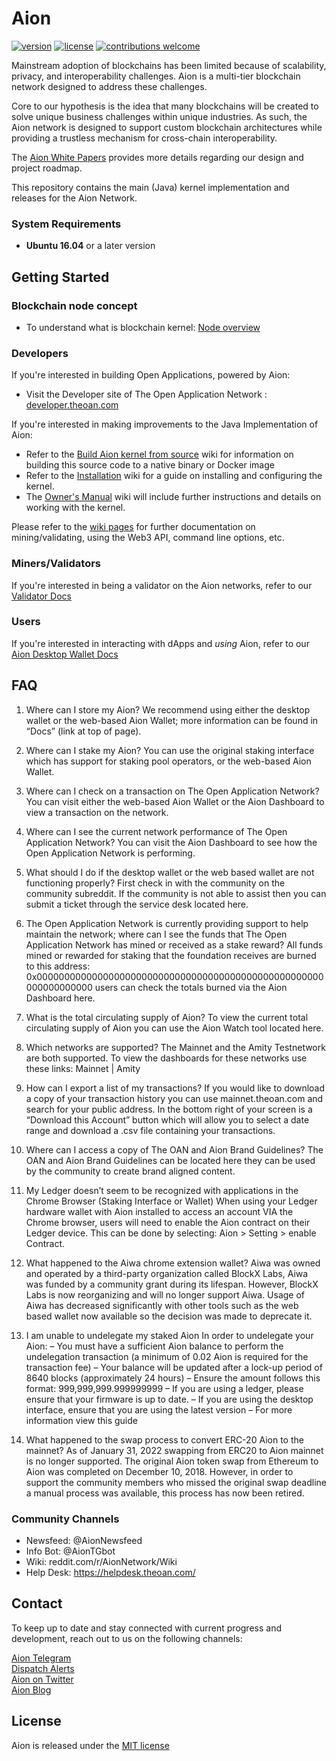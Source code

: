 # Aion

[![version](https://img.shields.io/github/tag/aionnetwork/aion.svg)](https://github.com/aionnetwork/aion/releases/latest)
[![license](https://img.shields.io/github/license/aionnetwork/aion.svg)](https://github.com/aionnetwork/aion/blob/master/LICENSE)
[![contributions welcome](https://img.shields.io/badge/contributions-welcome-brightgreen.svg?style=flat)](https://github.com/aionnetwork/aion/issues)  

Mainstream adoption of blockchains has been limited because of scalability, privacy, and interoperability challenges. Aion is a multi-tier blockchain network designed to address these challenges. 

Core to our hypothesis is the idea that many blockchains will be created to solve unique business challenges within unique industries. As such, the Aion network is designed to support custom blockchain architectures while providing a trustless mechanism for cross-chain interoperability. 

The [Aion White Papers](https://aion.network/developers/#whitepapers) provides more details regarding our design and project roadmap. 

This repository contains the main (Java) kernel implementation and releases for the Aion Network.

### System Requirements

* **Ubuntu 16.04** or a later version

## Getting Started

### Blockchain node concept

* To understand what is blockchain kernel: [Node overview](https://developer.theoan.com/docs/custom-kits/nodes/overview)

### Developers
If you're interested in building Open Applications, powered by Aion:
* Visit the Developer site of The Open Application Network : [developer.theoan.com](https://developer.theoan.com)

If you're interested in making improvements to the Java Implementation of Aion:

* Refer to the [Build Aion kernel from source](https://github.com/aionnetwork/aion/wiki/Build-Aion-kernel-from-source) wiki for information on building this source code to a native binary or Docker image
* Refer to the [Installation](https://github.com/aionnetwork/aion/wiki/Installation) wiki for a guide on installing and configuring the kernel.
* The [Owner's Manual](https://github.com/aionnetwork/aion/wiki/Aion-Owner's-Manual) wiki will include further instructions and details on working with the kernel.

Please refer to the [wiki pages](https://github.com/aionnetwork/aion/wiki) for further documentation on mining/validating, using the Web3 API, command line options, etc.

### Miners/Validators
If you're interested in being a validator on the Aion networks, refer to our [Validator Docs](https://validators.theoan.com/docs)

### Users
If you're interested in interacting with dApps and _using_ Aion, refer to our [Aion Desktop Wallet Docs](https://docs-aion.theoan.com/docs/wallets)

## FAQ
1. Where can I store my Aion?
We recommend using either the desktop wallet or the web-based Aion Wallet; more information can be found in “Docs” (link at top of page).

2. Where can I stake my Aion?
You can use the original staking interface which has support for staking pool operators, or the web-based Aion Wallet.

3. Where can I check on a transaction on The Open Application Network?
You can visit either the web-based Aion Wallet or the Aion Dashboard to view a transaction on the network.

4. Where can I see the current network performance of The Open Application Network?
You can visit the Aion Dashboard to see how the Open Application Network is performing.

5. What should I do if the desktop wallet or the web based wallet are not functioning properly?
First check in with the community on the community subreddit. If the community is not able to assist then you can submit a ticket through the service desk located here.

6. The Open Application Network is currently providing support to help maintain the network; where can I see the funds that The Open Application Network has mined or received as a stake reward?
All funds mined or rewarded for staking that the foundation receives are burned to this address: 0x0000000000000000000000000000000000000000000000000000000000000000 users can check the totals burned via the Aion Dashboard here.

7. What is the total circulating supply of Aion?
To view the current total circulating supply of Aion you can use the Aion Watch tool located here.

8. Which networks are supported?
The Mainnet and the Amity Testnetwork are both supported. To view the dashboards for these networks use these links: Mainnet | Amity

9. How can I export a list of my transactions?
If you would like to download a copy of your transaction history you can use mainnet.theoan.com and search for your public address. In the bottom right of your screen is a “Download this Account” button which will allow you to select a date range and download a .csv file containing your transactions.

10. Where can I access a copy of The OAN and Aion Brand Guidelines?
The OAN and Aion Brand Guidelines can be located here they can be used by the community to create brand aligned content.

11. My Ledger doesn’t seem to be recognized with applications in the Chrome Browser (Staking Interface or Wallet)
When using your Ledger hardware wallet with Aion installed to access an account VIA the Chrome browser, users will need to enable the Aion contract on their Ledger device. This can be done by selecting: Aion > Setting > enable Contract.

12. What happened to the Aiwa chrome extension wallet?
Aiwa was owned and operated by a third-party organization called BlockX Labs, Aiwa was funded by a community grant during its lifespan. However, BlockX Labs is now reorganizing and will no longer support Aiwa. Usage of Aiwa has decreased significantly with other tools such as the web based wallet now available so the decision was made to deprecate it. 

13. I am unable to undelegate my staked Aion
In order to undelegate your Aion:
– You must have a sufficient Aion balance to perform the undelegation transaction (a minimum of 0.02 Aion is required for the transaction fee)
– Your balance will be updated after a lock-up period of 8640 blocks (approximately 24 hours)
– Ensure the amount follows this format: 999,999,999.999999999
– If you are using a ledger, please ensure that your firmware is up to date.
– If you are using the desktop interface, ensure that you are using the latest version
– For more information view this guide

14. What happened to the swap process to convert ERC-20 Aion to the mainnet?
As of January 31, 2022 swapping from ERC20 to Aion mainnet is no longer supported. The original Aion token swap from Ethereum to Aion was completed on December 10, 2018. However, in order to support the community members who missed the original swap deadline a manual process was available, this process has now been retired. 

### Community Channels
- Newsfeed: @AionNewsfeed
- Info Bot: @AionTGbot
- Wiki: reddit.com/r/AionNetwork/Wiki
- Help Desk: https://helpdesk.theoan.com/


## Contact

To keep up to date and stay connected with current progress and development, reach out to us on the following channels:

[Aion Telegram](https://t.me/aion_blockchain)  
[Dispatch Alerts](https://getdispatch.co)  
[Aion on Twitter](https://twitter.com/Aion_OAN)  
[Aion Blog](https://blog.aion.network/)


## License

Aion is released under the [MIT license](https://github.com/aionnetwork/aion/blob/master/LICENSE)
